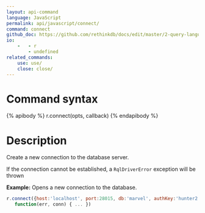 ```yaml
---
layout: api-command 
language: JavaScript
permalink: api/javascript/connect/
command: connect
github_doc: https://github.com/rethinkdb/docs/edit/master/2-query-language/api/javascript/accessing-rql/connect.md
io:
    -   - r
        - undefined
related_commands:
    use: use/
    close: close/
---
```


# Command syntax #

{% apibody %}
r.connect(opts, callback)
{% endapibody %}

# Description #

Create a new connection to the database server.

If the connection cannot be established, a `RqlDriverError` exception will be thrown

__Example:__ Opens a new connection to the database.

```js
r.connect({host:'localhost', port:28015, db:'marvel', authKey:'hunter2'},
   function(err, conn) { ... })
```


